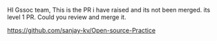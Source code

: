 HI Gssoc team,
This is the PR i have raised and its not been merged. 
its level 1 PR. 
Could you review and merge it. 

https://github.com/sanjay-kv/Open-source-Practice
